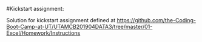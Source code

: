 #Kickstart assignment:

Solution for kickstart assignment defined at  https://github.com/the-Coding-Boot-Camp-at-UT/UTAMCB201904DATA3/tree/master/01-Excel/Homework/Instructions

